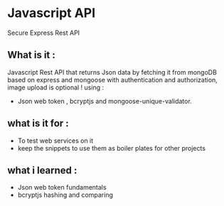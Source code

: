 # Javascript API 
Secure Express Rest API 
## What is it :
Javascript Rest API that returns Json data by fetching it from mongoDB 
based on express and mongoose with authentication and authorization, image upload is optional !
using :
* Json web token , bcryptjs and mongoose-unique-validator.
## what is it for :
* To test web services on it 
* keep the snippets to use them as boiler plates for other projects
## what i learned : 
* Json web token fundamentals
* bcryptjs hashing and comparing 